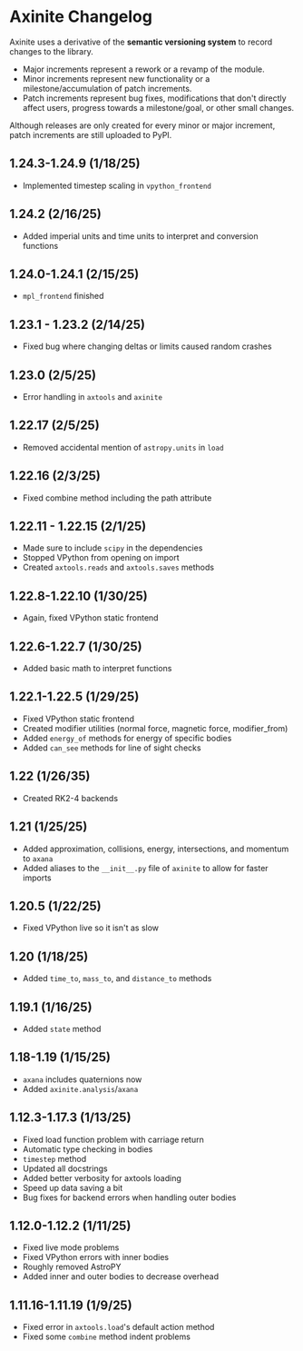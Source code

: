 # Axinite Changelog
Axinite uses a derivative of the **semantic versioning system** to record changes to the library. 
- Major increments represent a rework or a revamp of the module.
- Minor increments represent new functionality or a milestone/accumulation of patch increments.
- Patch increments represent bug fixes, modifications that don't directly affect users, progress towards a milestone/goal, or other small changes.

Although releases are only created for every minor or major increment, patch increments are still uploaded to PyPI.
## 1.24.3-1.24.9 (1/18/25)
- Implemented timestep scaling in `vpython_frontend`
## 1.24.2 (2/16/25)
- Added imperial units and time units to interpret and conversion functions
## 1.24.0-1.24.1 (2/15/25)
- `mpl_frontend` finished
## 1.23.1 - 1.23.2 (2/14/25)
- Fixed bug where changing deltas or limits caused random crashes
## 1.23.0 (2/5/25)
- Error handling in `axtools` and `axinite`
## 1.22.17 (2/5/25)
- Removed accidental mention of `astropy.units` in `load`
## 1.22.16 (2/3/25)
- Fixed combine method including the path attribute
## 1.22.11 - 1.22.15 (2/1/25)
- Made sure to include `scipy` in the dependencies
- Stopped VPython from opening on import
- Created `axtools.reads` and `axtools.saves` methods 
## 1.22.8-1.22.10 (1/30/25)
- Again, fixed VPython static frontend
## 1.22.6-1.22.7 (1/30/25)
- Added basic math to interpret functions
## 1.22.1-1.22.5 (1/29/25)
- Fixed VPython static frontend
- Created modifier utilities (normal force, magnetic force, modifier_from)
- Added `energy_of` methods for energy of specific bodies
- Added `can_see` methods for line of sight checks
## 1.22 (1/26/35)
- Created RK2-4 backends
## 1.21 (1/25/25)
- Added approximation, collisions, energy, intersections, and momentum to `axana`
- Added aliases to the `__init__.py` file of `axinite` to allow for faster imports
## 1.20.5 (1/22/25)
- Fixed VPython live so it isn't as slow
## 1.20 (1/18/25)
- Added `time_to`, `mass_to`, and `distance_to` methods
## 1.19.1 (1/16/25)
- Added `state` method
## 1.18-1.19 (1/15/25)
- `axana` includes quaternions now
- Added `axinite.analysis`/`axana`
## 1.12.3-1.17.3 (1/13/25)
- Fixed load function problem with carriage return
- Automatic type checking in bodies
- `timestep` method
- Updated all docstrings
- Added better verbosity for axtools loading
- Speed up data saving a bit
- Bug fixes for backend errors when handling outer bodies
## 1.12.0-1.12.2 (1/11/25)
- Fixed live mode problems
- Fixed VPython errors with inner bodies
- Roughly removed AstroPY
- Added inner and outer bodies to decrease overhead
## 1.11.16-1.11.19 (1/9/25)
- Fixed error in `axtools.load`'s default action method 
- Fixed some `combine` method indent problems